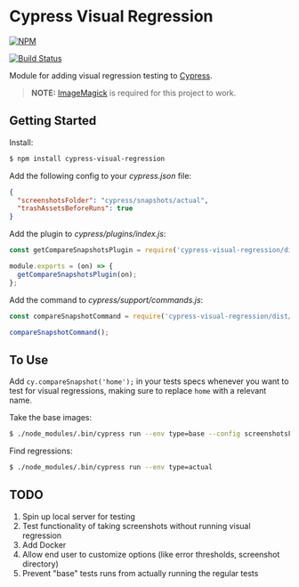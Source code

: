 # Cypress Visual Regression

[![NPM](https://nodei.co/npm/cypress-visual-regression.png)](https://nodei.co/npm/cypress-visual-regression/)

[![Build Status](https://travis-ci.org/mjhea0/cypress-visual-regression.svg?branch=master)](https://travis-ci.org/mjhea0/cypress-visual-regression)

Module for adding visual regression testing to [Cypress](https://www.cypress.io/).

> **NOTE:** [ImageMagick](http://www.imagemagick.org/script/index.php) is required for this project to work.

## Getting Started

Install:

```sh
$ npm install cypress-visual-regression
```

Add the following config to your *cypress.json* file:

```json
{
  "screenshotsFolder": "cypress/snapshots/actual",
  "trashAssetsBeforeRuns": true
}
```

Add the plugin to *cypress/plugins/index.js*:

```javascript
const getCompareSnapshotsPlugin = require('cypress-visual-regression/dist/plugin');

module.exports = (on) => {
  getCompareSnapshotsPlugin(on);
};
```

Add the command to *cypress/support/commands.js*:

```javascript
const compareSnapshotCommand = require('cypress-visual-regression/dist/command');

compareSnapshotCommand();
```

## To Use

Add `cy.compareSnapshot('home');` in your tests specs whenever you want to test for visual regressions, making sure to replace `home` with a relevant name.

Take the base images:

```sh
$ ./node_modules/.bin/cypress run --env type=base --config screenshotsFolder=cypress/snapshots/base
```

Find regressions:

```sh
$ ./node_modules/.bin/cypress run --env type=actual
```

## TODO

1. Spin up local server for testing
1. Test functionality of taking screenshots without running visual regression
1. Add Docker
1. Allow end user to customize options (like error thresholds, screenshot directory)
1. Prevent "base" tests runs from actually running the regular tests
